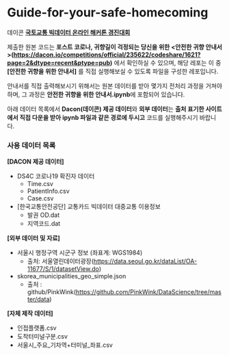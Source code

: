 # Guide-for-your-safe-homecoming

데이콘 **[국토교통 빅데이터 온라인 해커톤 경진대회](https://dacon.io/competitions/official/235622/overview/)**

제출한 원본 코드는 **포스트 코로나, 귀향길이 걱정되는 당신을 위한 <안전한 귀향 안내서>(https://dacon.io/competitions/official/235622/codeshare/1621?page=2&dtype=recent&ptype=pub)** 에서 확인하실 수 있으며, 해당 레포는 이 중  **[안전한 귀향을 위한 안내서]** 를 직접 실행해보실 수 있도록 파일을 구성한 레포입니다.

안내서를 직접 출력해보시기 위해서는 원본 데이터를 받아 몇가지 전처리 과정을 거쳐야 하며, 그 과정은 **안전한 귀향을 위한 안내서.ipynb**에 포함되어 있습니다.

아래 데이터 목록에서 **Dacon(데이콘) 제공 데이터**와 **외부 데이터**는 **출처 표기한 사이트에서 직접 다운을 받아 ipynb 파일과 같은 경로에 두시고** 코드를 실행해주시기 바랍니다.

### **사용 데이터 목록**
**[DACON 제공 데이터]**
- DS4C 코로나19 확진자 데이터 
  - Time.csv
  - PatientInfo.csv
  - Case.csv
- [한국교통안전공단] 교통카드 빅데이터 대중교통 이용정보
    - 발권 OD.dat
    - 지역코드.dat

**[외부 데이터 및 자료]**
- 서울시 행정구역 시군구 정보 (좌표계: WGS1984)
    - 출처: 서울열린데이터광장(https://data.seoul.go.kr/dataList/OA-11677/S/1/datasetView.do) 
- skorea_municipalities_geo_simple.json
    - 출처 : github/PinkWink(https://github.com/PinkWink/DataScience/tree/master/data)

**[자체 제작 데이터]**
- 인접플랫폼.csv
- 도착터미널구분.csv
- 서울시_주요_기차역+터미널_좌표.csv
